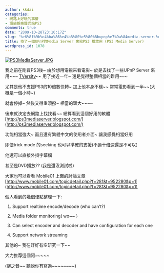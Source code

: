 ```yaml
---
author: kkdai
categories:
- 網路上好玩的事情
- 頂級娛樂聲光站PS3
comments: true
date: "2009-10-28T23:10:17Z"
slug: '%e6%8f%9b%e4%ba%86%e4%b8%80%e5%80%8bupnp%e7%9a%84media-server-%e4%be%86%e7%b5%a6ps3-%e6%92%ad%e6%94%be%e7%94%a8-ps3-media-server'
title: 換了一個UPnP的Media Server 來給PS3 播放用 (PS3 Media Server)
wordpress_id: 1078
---
```


[![PS3MediaServer.JPG](http://farm3.static.flickr.com/2450/4052499077_4c37c64255.jpg)](http://ps3mediaserver.blogspot.com/)

 

我之前在剛買PS3後~ 由於想用電視來看電影~ 於是去找了一些UPnP Server 來用~~~ [TVersity](http://tversity.com/)~~ 用了接近一年~ 還是覺得整個相當的難用~~~

 

尤其是他不支援PS3的10倍數快轉~ 加上他本身不穩~~ 常常電影看到一半~~(大概是一個小時~)

 

就會停掉~ 然後又得重頭撥~ 相當的頭大~~~~

 

 

後來就決定去網路上找找看~~ 總算看到這個好用的軟體 [http://ps3mediaserver.blogspot.com/](http://ps3mediaserver.blogspot.com/)

 

功能相當強大~ 而且還有繁體中文的使用者介面~ 讓我感覺相當好用

 

即便trick mode 的seeking 也可以準確的支援(不過十倍速還是不可以)

 

他還可以直接外掛字幕檔

 

甚至是DVD播放?? (我是還沒測試啦)

 

大家也可以看看 Mobile01 上面的討論文章 [http://www.mobile01.com/topicdetail.php?f=281&t=952280&p=1](http://www.mobile01.com/topicdetail.php?f=281&t=952280&p=1)

 

個人看到的幾個優點整理一下:

 

  
  1. Support realtime encode/decode (who can’t?) 
   
  2. Media folder monitoring( wo~~ ) 
   
  3. Can select encoder and decoder and have configuration for each one 
   
  4. Support network streaming 
 

其他的~ 我在好好有空研究一下~~

 

大力推荐這個阿~~~~~

 

(謎之音~~ 聽說你有寫過~~~~~~~~)
